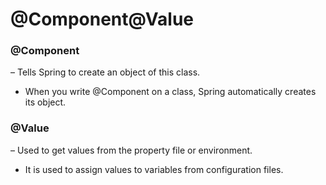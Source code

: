 # @Component@Value

### @Component 
– Tells Spring to create an object of this class.
- When you write @Component on a class, Spring automatically creates its object.

### @Value 
– Used to get values from the property file or environment.
- It is used to assign values to variables from configuration files.
